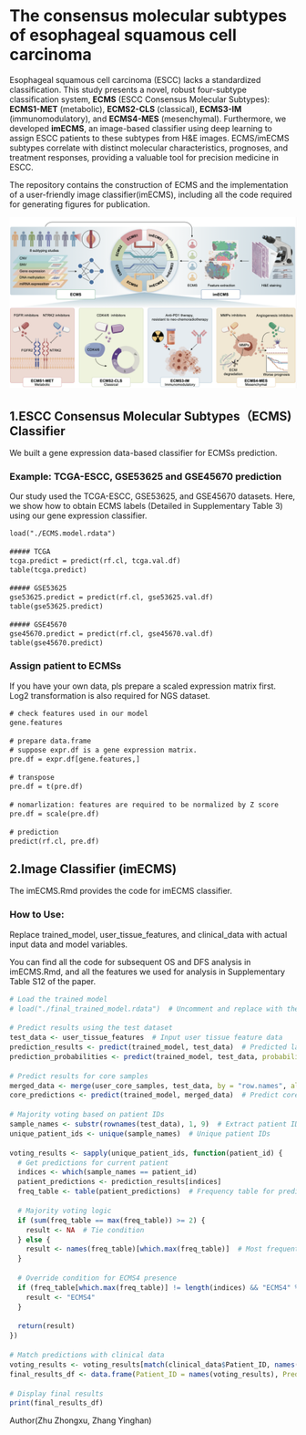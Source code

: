 # The consensus molecular subtypes of esophageal squamous cell carcinoma

Esophageal squamous cell carcinoma (ESCC) lacks a standardized classification.  This study presents a novel, robust four-subtype classification system, **ECMS** (ESCC Consensus Molecular Subtypes): **ECMS1-MET** (metabolic), **ECMS2-CLS** (classical), **ECMS3-IM** (immunomodulatory), and **ECMS4-MES** (mesenchymal).  Furthermore, we developed **imECMS**, an image-based classifier using deep learning to assign ESCC patients to these subtypes from H&E images.  ECMS/imECMS subtypes correlate with distinct molecular characteristics, prognoses, and treatment responses, providing a valuable tool for precision medicine in ESCC.

The repository contains the construction of ECMS and the implementation of a user-friendly image classifier(imECMS), including all the code required for generating figures for publication. 

![image](ECMS_2024.png)
## 1.ESCC Consensus Molecular Subtypes（ECMS) Classifier

We built a gene expression data-based classifier for ECMSs prediction. 

### Example: TCGA-ESCC, GSE53625 and GSE45670 prediction

Our study used the TCGA-ESCC, GSE53625, and GSE45670 datasets. Here, we show how to obtain ECMS labels (Detailed in Supplementary Table 3) using our gene expression classifier.

```{r}
load("./ECMS.model.rdata")

##### TCGA
tcga.predict = predict(rf.cl, tcga.val.df)
table(tcga.predict)

##### GSE53625
gse53625.predict = predict(rf.cl, gse53625.val.df)
table(gse53625.predict)

##### GSE45670
gse45670.predict = predict(rf.cl, gse45670.val.df)
table(gse45670.predict)
```

### Assign patient to ECMSs

If you have your own data, pls prepare a scaled expression matrix first. Log2 transformation is also required for NGS dataset.

```{r}
# check features used in our model
gene.features

# prepare data.frame
# suppose expr.df is a gene expression matrix.
pre.df = expr.df[gene.features,]

# transpose
pre.df = t(pre.df)

# nomarlization: features are required to be normalized by Z score
pre.df = scale(pre.df)

# prediction
predict(rf.cl, pre.df)
```

## 2.Image Classifier (imECMS)
The imECMS.Rmd provides the code for imECMS classifier.

### How to Use:

Replace trained_model, user_tissue_features, and clinical_data with actual input data and model variables.

You can find all the code for subsequent OS and DFS analysis in imECMS.Rmd, and all the features we used for analysis in Supplementary Table S12 of the paper.
 
```r
# Load the trained model
# load("./final_trained_model.rdata")  # Uncomment and replace with the model file path

# Predict results using the test dataset
test_data <- user_tissue_features  # Input user tissue feature data
prediction_results <- predict(trained_model, test_data)  # Predicted labels
prediction_probabilities <- predict(trained_model, test_data, probability = TRUE)  # Predicted probabilities

# Predict results for core samples
merged_data <- merge(user_core_samples, test_data, by = "row.names", all = FALSE)[, -c(1, 2)]  # Merge and clean data
core_predictions <- predict(trained_model, merged_data)  # Predict core samples

# Majority voting based on patient IDs
sample_names <- substr(rownames(test_data), 1, 9)  # Extract patient IDs
unique_patient_ids <- unique(sample_names)  # Unique patient IDs

voting_results <- sapply(unique_patient_ids, function(patient_id) {
  # Get predictions for current patient
  indices <- which(sample_names == patient_id)
  patient_predictions <- prediction_results[indices]
  freq_table <- table(patient_predictions)  # Frequency table for predictions
  
  # Majority voting logic
  if (sum(freq_table == max(freq_table)) >= 2) {
    result <- NA  # Tie condition
  } else {
    result <- names(freq_table)[which.max(freq_table)]  # Most frequent prediction
  }
  
  # Override condition for ECMS4 presence
  if (freq_table[which.max(freq_table)] != length(indices) && "ECMS4" %in% names(freq_table)) {
    result <- "ECMS4"
  }
  
  return(result)
})

# Match predictions with clinical data
voting_results <- voting_results[match(clinical_data$Patient_ID, names(voting_results))]
final_results_df <- data.frame(Patient_ID = names(voting_results), Predicted_Label = voting_results)

# Display final results
print(final_results_df)
```

Author(Zhu Zhongxu, Zhang Yinghan)
